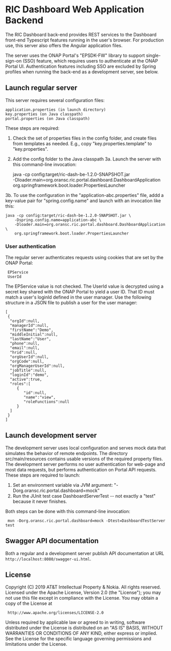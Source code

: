 # RIC Dashboard Web Application Backend

The RIC Dashboard back-end provides REST services to the Dashboard
front-end Typescript features running in the user's browser.  For
production use, this server also offers the Angular application files.

The server uses the ONAP Portal's "EPSDK-FW" library to support
single-sign-on (SSO) feature, which requires users to authenticate
at the ONAP Portal UI.  Authentication features including SSO are
excluded by Spring profiles when running the back-end as a development
server, see below.

## Launch regular server

This server requires several configuration files:

    application.properties (in launch directory)
    key.properties (on Java classpath)
    portal.properties (on Java classpath)

These steps are required:

1. Check the set of properties files in the config folder, and create
   files from templates as needed.  E.g., copy
   "key.properties.template" to "key.properties".
2. Add the config folder to the Java classpath
3a. Launch the server with this command-line invocation:

    java -cp config:target/ric-dash-be-1.2.0-SNAPSHOT.jar \
        -Dloader.main=org.oransc.ric.portal.dashboard.DashboardApplication \
        org.springframework.boot.loader.PropertiesLauncher

3b. To use the configuration in the "application-abc.properties" file, addd a
key-value pair for "spring.config.name" and launch with an invocation like this:

    java -cp config:target/ric-dash-be-1.2.0-SNAPSHOT.jar \
        -Dspring.config.name=application-abc \
        -Dloader.main=org.oransc.ric.portal.dashboard.DashboardApplication \
        org.springframework.boot.loader.PropertiesLauncher

### User authentication

The regular server authenticates requests using cookies that are set
by the ONAP Portal:

     EPService
     UserId

The EPService value is not checked.  The UserId value is decrypted
using a secret key shared with the ONAP Portal to yield a user ID.
That ID must match a user's loginId defined in the user manager.  Use
the following structure in a JSON file to publish a user for the user
manager:

    [
     {
      "orgId":null,
      "managerId":null,
      "firstName":"Demo",
      "middleInitial":null,
      "lastName":"User",
      "phone":null,
      "email":null,
      "hrid":null,
      "orgUserId":null,
      "orgCode":null,
      "orgManagerUserId":null,
      "jobTitle":null,
      "loginId":"demo",
      "active":true,
      "roles":[
         {
            "id":null,
            "name":"view",
            "roleFunctions":null
         }
      ]
     }
    ]


## Launch development server

The development server uses local configuration and serves mock data
that simulates the behavior of remote endpoints.  The directory
src/main/resources contains usable versions of the required property
files.  The development server performs no user authentication for
web-page and most data requests, but performs authentication on Portal
API requests.  These steps are required to launch:

1. Set an environment variable via JVM argument: "-Dorg.oransc.ric.portal.dashboard=mock"
2. Run the JUnit test case DashboardServerTest -- not exactly a "test" because it never finishes.

Both steps can be done with this command-line invocation:

     mvn -Dorg.oransc.ric.portal.dashboard=mock -Dtest=DashboardTestServer test

## Swagger API documentation

Both a regular and a development server publish API documentation at URL `http://localhost:8080/swagger-ui.html`.

## License

Copyright (C) 2019 AT&T Intellectual Property & Nokia. All rights reserved.
Licensed under the Apache License, Version 2.0 (the "License");
you may not use this file except in compliance with the License.
You may obtain a copy of the License at

     http://www.apache.org/licenses/LICENSE-2.0

Unless required by applicable law or agreed to in writing, software
distributed under the License is distributed on an "AS IS" BASIS,
WITHOUT WARRANTIES OR CONDITIONS OF ANY KIND, either express or implied.
See the License for the specific language governing permissions and
limitations under the License.

